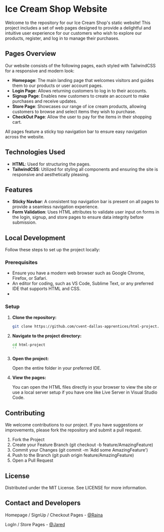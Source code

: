 # Ice Cream Shop Website

Welcome to the repository for our Ice Cream Shop's static website! This project includes a set of web pages designed to provide a delightful and intuitive user experience for our customers who wish to explore our products, register, and log in to manage their purchases.

## Pages Overview

Our website consists of the following pages, each styled with TailwindCSS for a responsive and modern look:

- **Homepage**: The main landing page that welcomes visitors and guides them to our products or user account pages.
- **Login Page**: Allows returning customers to log in to their accounts.
- **Signup Page**: Enables new customers to create an account to make purchases and receive updates.
- **Store Page**: Showcases our range of ice cream products, allowing customers to browse and select items they wish to purchase.
- **CheckOut Page**: Allow the user to pay for the items in their shopping cart.
  
All pages feature a sticky top navigation bar to ensure easy navigation across the website.

## Technologies Used

- **HTML**: Used for structuring the pages.
- **TailwindCSS**: Utilized for styling all components and ensuring the site is responsive and aesthetically pleasing.

## Features

- **Sticky Navbar**: A consistent top navigation bar is present on all pages to provide a seamless navigation experience.
- **Form Validation**: Uses HTML attributes to validate user input on forms in the login, signup, and store pages to ensure data integrity before submission.

## Local Development

Follow these steps to set up the project locally:

### Prerequisites

- Ensure you have a modern web browser such as Google Chrome, Firefox, or Safari.
- An editor for coding, such as VS Code, Sublime Text, or any preferred IDE that supports HTML and CSS.
- 
### Setup

1. **Clone the repository:**
   ```bash
   git clone https://github.com/cvent-dallas-apprentices/html-project.git
   ```
2. **Navigate to the project directory:**
   ```bash
   cd html-project
   ``
3. **Open the project:**

   Open the entire folder in your preferred IDE.
   
5. **View the pages:**
   
   You can open the HTML files directly in your browser to view the site or use a local server setup if you have one like Live Server in Visual Studio Code.

## Contributing

We welcome contributions to our project. If you have suggestions or improvements, please fork the repository and submit a pull request.

1. Fork the Project
2. Create your Feature Branch (git checkout -b feature/AmazingFeature)
3. Commit your Changes (git commit -m 'Add some AmazingFeature')
4. Push to the Branch (git push origin feature/AmazingFeature)
5. Open a Pull Request

## License
Distributed under the MIT License. See LICENSE for more information.

## Contact and Developers

Homepage / SignUp / Checkout Pages - [@Raina](https://github.com/pyc0422)

LogIn / Store Pages - [@Jared](https://github.com/jharvick)

